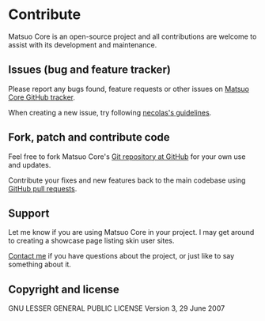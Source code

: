 # Contribute

Matsuo Core is an open-source project and all contributions are welcome to assist with its
development and maintenance.

## Issues (bug and feature tracker)

Please report any bugs found, feature requests or other issues on
[Matsuo Core GitHub tracker][matsuo-core-issues].

When creating a new issue, try following [necolas's guidelines][issue-guidelines].

[matsuo-core-issues]: http://github.com/tunguski/matsuo-core/issues/

[issue-guidelines]: http://github.com/necolas/issue-guidelines/#readme

## Fork, patch and contribute code

Feel free to fork Matsuo Core's [Git repository at GitHub][matsuo-core-github] for your own use and
updates.

Contribute your fixes and new features back to the main codebase using
[GitHub pull requests][github-pull-req].

[matsuo-core-github]: http://github.com/tunguski/matsuo-core/

[github-pull-req]: http://help.github.com/articles/using-pull-requests

## Support

Let me know if you are using Matsuo Core in your project. I may get around to creating a showcase
page listing skin user sites.

[Contact me][av-site] if you have questions about the project, or just like to say something about
it.

[av-site]: http://blog.matsuo.pl

## Copyright and license

GNU LESSER GENERAL PUBLIC LICENSE
Version 3, 29 June 2007
